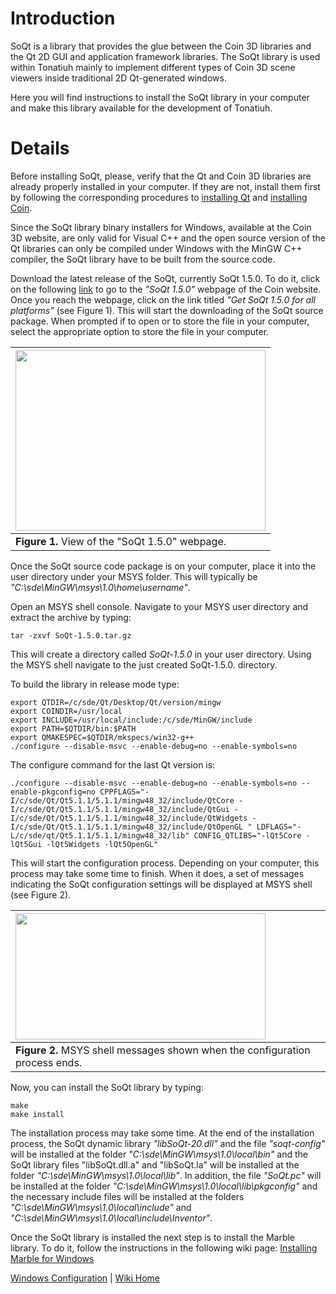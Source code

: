 # Introduction #

SoQt is a library that provides the glue between the Coin 3D libraries and the Qt 2D GUI and application framework libraries. The SoQt library is used within Tonatiuh mainly to implement different types of Coin 3D scene viewers inside traditional 2D Qt-generated windows.

Here you will find instructions to install the SoQt library in your computer and make this library available for the development of Tonatiuh.

# Details #

Before installing SoQt, please, verify that the Qt and Coin 3D libraries are already properly installed in your computer. If they are not, install them first by following the corresponding procedures to [installing Qt](InstallingQtForWindows.md) and [installing Coin](InstallingCoin3DForWindows.md).

Since the SoQt library binary installers for Windows, available at the Coin 3D website, are only valid for Visual C++ and the open source version of the Qt libraries can only be compiled under Windows with the MinGW C++ compiler, the SoQt library have to be built from the source code.

Download the latest release of the SoQt, currently SoQt 1.5.0. To do it, click on the following [link](https://bitbucket.org/Coin3D/coin/downloads) to go to the _"SoQt 1.5.0"_ webpage of the Coin website. Once you reach the webpage, click on the link titled _"Get SoQt 1.5.0 for all platforms"_ (see Figure 1). This will start the downloading of the SoQt source package. When prompted if to open or to store the file in your computer, select the appropriate option to store the file in your computer.

|<a href='https://picasaweb.google.com/lh/photo/WmgYWcr97W1E_UPjENiH6NMTjNZETYmyPJy0liipFm0?feat=embedwebsite'><img src='https://lh4.googleusercontent.com/-YTIaKcoNfmM/Up8VyXpTJzI/AAAAAAAAATg/uM2H28il2sQ/s400/SoQt_download.png' height='289' width='400' /></a>|
|:-----------------------------------------------------------------------------------------------------------------------------------------------------------------------------------------------------------------------------------------------------------------|
| **Figure 1.** View of the "SoQt 1.5.0" webpage.|

Once the SoQt source code package is on your computer, place it into the user directory under your MSYS folder. This will typically be _"C:\sde\MinGW\msys\1.0\home\username"_.

Open an MSYS shell console. Navigate to your MSYS user directory and extract the archive by typing:
```
tar -zxvf SoQt-1.5.0.tar.gz
```
This will create a directory called _SoQt-1.5.0_ in your user directory. Using the MSYS shell navigate to the just created SoQt-1.5.0. directory.

To build the library in release mode type:
```
export QTDIR=/c/sde/Qt/Desktop/Qt/version/mingw
export COINDIR=/usr/local
export INCLUDE=/usr/local/include:/c/sde/MinGW/include
export PATH=$QTDIR/bin:$PATH
export QMAKESPEC=$QTDIR/mkspecs/win32-g++
./configure --disable-msvc --enable-debug=no --enable-symbols=no
```

The configure command for the last Qt version is:
```
./configure --disable-msvc --enable-debug=no --enable-symbols=no --enable-pkgconfig=no CPPFLAGS="-I/c/sde/Qt/Qt5.1.1/5.1.1/mingw48_32/include/QtCore -I/c/sde/Qt/Qt5.1.1/5.1.1/mingw48_32/include/QtGui -I/c/sde/Qt/Qt5.1.1/5.1.1/mingw48_32/include/QtWidgets -I/c/sde/Qt/Qt5.1.1/5.1.1/mingw48_32/include/QtOpenGL " LDFLAGS="-L/c/sde/qt/Qt5.1.1/5.1.1/mingw48_32/lib" CONFIG_QTLIBS="-lQt5Core -lQt5Gui -lQt5Widgets -lQt5OpenGL"
```

This will start the configuration process. Depending on your computer, this process may take some time to finish. When it does, a set of messages indicating the SoQt configuration settings will be displayed at MSYS shell (see Figure 2).

|<a href='http://picasaweb.google.com/lh/photo/XDBDPsDIIWsoWNEyDv_nNckjYPHGJOebwiJHbWK4XiY?feat=embedwebsite'><img src='http://lh5.ggpht.com/_tmEVMS15i5Y/TLCjufdju0I/AAAAAAAAAno/YuZV_pqk2R8/s400/SoQt_config_final_screen.png' height='202' width='400' /></a>|
|:--------------------------------------------------------------------------------------------------------------------------------------------------------------------------------------------------------------------------------------------------------------|
| **Figure 2.** MSYS shell messages shown when the configuration process ends.|

Now, you can install the SoQt library by typing:
```
make 
make install
```

The installation process may take some time. At the end of the installation process, the SoQt dynamic library _"libSoQt-20.dll"_ and the file _"soqt-config"_ will be installed at the folder _"C:\sde\MinGW\msys\1.0\local\bin"_ and the SoQt library files "libSoQt.dll.a" and "libSoQt.la" will be installed at the folder _"C:\sde\MinGW\msys\1.0\local\lib"_. In addition, the file _"SoQt.pc"_ will be installed at the folder _"C:\sde\MinGW\msys\1.0\local\lib\pkgconfig"_ and the necessary include files will be installed at the folders _"C:\sde\MinGW\msys\1.0\local\include"_ and _"C:\sde\MinGW\msys\1.0\local\include\Inventor"_.

Once the SoQt library is installed the next step is to install the Marble library. To do it, follow the instructions in the following wiki page: [Installing Marble for Windows](InstallingMarbleForWindows.md)

[Windows Configuration](InstallingForWindows.md) | [Wiki Home](http://code.google.com/p/tonatiuh/w/list)